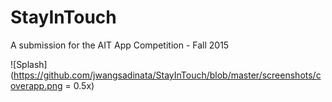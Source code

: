 # StayInTouch
A submission for the AIT App Competition - Fall 2015

![Splash](https://github.com/jwangsadinata/StayInTouch/blob/master/screenshots/coverapp.png = 0.5x)
